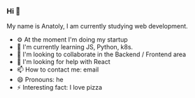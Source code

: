 ### Hi 👋
My name is Anatoly, I am currently studying web development.

- ⚙ At the moment I'm doing my startup
- 🌱 I'm currently learning JS, Python, k8s.
- 👯 I'm looking to collaborate in the Backend / Frontend area
- 🤔 I'm looking for help with React
- 📫 How to contact me: email
- 😄 Pronouns: he
- ⚡ Interesting fact: I love pizza
